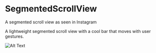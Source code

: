 # SegmentedScrollView
A segmented scroll view as seen in Instagram 

A lightweight segmented scroll view with a cool bar that moves with user gestures.

![Alt Text](https://media.giphy.com/media/1BGReaInsZUSGduiQW/giphy.gif)
